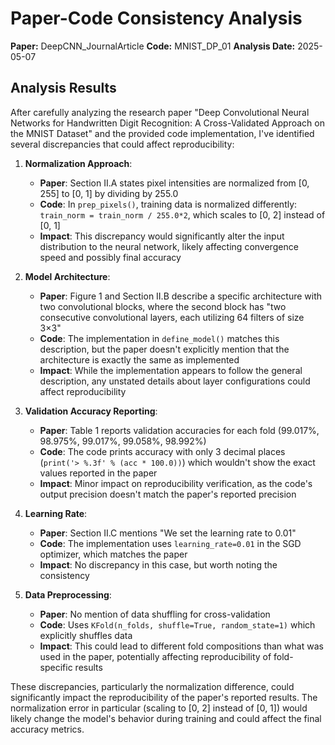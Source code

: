 # Paper-Code Consistency Analysis

**Paper:** DeepCNN_JournalArticle
**Code:** MNIST_DP_01
**Analysis Date:** 2025-05-07

## Analysis Results

After carefully analyzing the research paper "Deep Convolutional Neural Networks for Handwritten Digit Recognition: A Cross-Validated Approach on the MNIST Dataset" and the provided code implementation, I've identified several discrepancies that could affect reproducibility:

1. **Normalization Approach**:
   - **Paper**: Section II.A states pixel intensities are normalized from [0, 255] to [0, 1] by dividing by 255.0
   - **Code**: In `prep_pixels()`, training data is normalized differently: `train_norm = train_norm / 255.0*2`, which scales to [0, 2] instead of [0, 1]
   - **Impact**: This discrepancy would significantly alter the input distribution to the neural network, likely affecting convergence speed and possibly final accuracy

2. **Model Architecture**:
   - **Paper**: Figure 1 and Section II.B describe a specific architecture with two convolutional blocks, where the second block has "two consecutive convolutional layers, each utilizing 64 filters of size 3×3"
   - **Code**: The implementation in `define_model()` matches this description, but the paper doesn't explicitly mention that the architecture is exactly the same as implemented
   - **Impact**: While the implementation appears to follow the general description, any unstated details about layer configurations could affect reproducibility

3. **Validation Accuracy Reporting**:
   - **Paper**: Table 1 reports validation accuracies for each fold (99.017%, 98.975%, 99.017%, 99.058%, 98.992%)
   - **Code**: The code prints accuracy with only 3 decimal places (`print('> %.3f' % (acc * 100.0))`) which wouldn't show the exact values reported in the paper
   - **Impact**: Minor impact on reproducibility verification, as the code's output precision doesn't match the paper's reported precision

4. **Learning Rate**:
   - **Paper**: Section II.C mentions "We set the learning rate to 0.01"
   - **Code**: The implementation uses `learning_rate=0.01` in the SGD optimizer, which matches the paper
   - **Impact**: No discrepancy in this case, but worth noting the consistency

5. **Data Preprocessing**:
   - **Paper**: No mention of data shuffling for cross-validation
   - **Code**: Uses `KFold(n_folds, shuffle=True, random_state=1)` which explicitly shuffles data
   - **Impact**: This could lead to different fold compositions than what was used in the paper, potentially affecting reproducibility of fold-specific results

These discrepancies, particularly the normalization difference, could significantly impact the reproducibility of the paper's reported results. The normalization error in particular (scaling to [0, 2] instead of [0, 1]) would likely change the model's behavior during training and could affect the final accuracy metrics.
